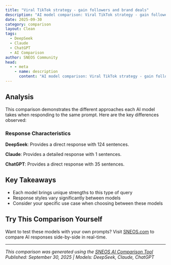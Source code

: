 ```yaml
---
title: "Viral TikTok strategy - gain followers and brand deals"
description: "AI model comparison: Viral TikTok strategy - gain followers and brand deals..."
date: 2025-09-30
category: comparison
layout: Clean
tags:
  - DeepSeek
  - Claude
  - ChatGPT
  - AI Comparison
author: SNEOS Community
head:
  - - meta
    - name: description
      content: "AI model comparison: Viral TikTok strategy - gain followers and brand deals..."
---
```


<ChatComparison
  title="Viral TikTok strategy - gain followers and brand deals"
  prompt="Viral TikTok strategy - gain followers and brand deals"
  :responses='{
    "DeepSeek": "Of course. Let\u0027s break down a powerful, modern TikTok strategy designed to go viral, gain a loyal following, and attract brand deals. This isn\u0027t about random luck; it\u0027s about a repeatable system.\n\n### The Core Philosophy: The Content-Community-Commerce Loop\n\n1.  **Content:** Create value that stops the scroll.\n2.  **Community:** Build a tribe that trusts you.\n3.  **Commerce:** Monetize that trust through brand deals (and other means).\n\n---\n\n### Phase 1: The Foundation - Strategy Before You Post\n\n#### 1. Find Your Niche \u0026 Unique Angle\nDon\u0027t be a \u0022lifestyle\u0022 creator. Be a \u0022Sustainable Fashion for Petite Professionals\u0022 or a \u0022Gourmet Meals on a College Budget\u0022 creator.\n*   **What you love \u002B What you\u0027re good at \u002B What\u0027s missing on TikTok = Your Niche.**\n*   **Your \u0022Unique Angle\u0022:** Are you the funny expert? The relatable newbie? The obsessive researcher? Define your persona.\n\n#### 2. Master the \u00223E\u0022 Content Framework\nEvery video should fulfill at least one of these:\n*   **Entertain:** Make people laugh, gasp, or feel awe.\n*   **Educate:** Teach them something quickly and clearly.\n*   **Empower/Evolve:** Inspire them to change, act, or feel better about themselves.\n\n#### 3. Reverse-Engineer the Algorithm\nThe algorithm\u0027s job is **user retention**. It promotes videos that keep people on the app. Your only job is to create a video that people watch all the way through and engage with.\n*   **Key Metrics (in order of importance):**\n    1.  **Watch Time \u0026 Completion Rate:** The most important. A 30-second video watched 30 times is gold.\n    2.  **Shares:** This is the \u0022viral\u0022 lever. People share what makes them look good, smart, or funny.\n    3.  **Likes \u0026 Comments:** Shows engagement.\n\n---\n\n### Phase 2: The Viral Engine - Content Creation \u0026 Optimization\n\n#### 1. The Hook (First 2 Seconds)\nThis is non-negotiable. You must stop the scroll.\n*   **Start with the payoff:** Show the most exciting part of the video first.\n*   **Use on-screen text:** A compelling question or statement. \u0022I stopped buying coffee for a month and here\u0027s what happened...\u0022\n*   **Create curiosity gap:** \u0022The one skincare ingredient you\u0027re using wrong.\u0022\n*   **Use a trending sound *creatively*:** Don\u0027t just lip-sync; use it to enhance a story.\n\n#### 2. The Body (High-Value \u0026 Fast-Paced)\n*   **Use the \u0022Three C\u0027s\u0022:**\n    *   **Captions (on-screen text):** 50% of users watch without sound.\n    *   **Cutaways:** Jump cuts to B-roll, text screens, or different angles to maintain pace.\n    *   **Cuts (fast pacing):** No dead air. Edit out every unnecessary millisecond.\n*   **The \u0022Pattern Interrupt\u0022:** Change the scene, angle, or visual every 2-4 seconds to re-hook the viewer.\n\n#### 3. The Call to Action (CTA)\nTell viewers exactly what to do. A video without a CTA is a wasted opportunity.\n*   **For Comments:** \u0022Comment YES if you agree!\u0022 or \u0022What\u0027s your favorite [thing]? Tell me below!\u0022\n*   **For Shares:** \u0022Tag a friend who needs to see this!\u0022 or \u0022Share this with someone who loves [topic].\u0022\n*   **For Saves:** \u0022Save this for your next trip to the grocery store!\u0022 (Saves signal \u0022valuable, future-use content\u0022 to the algorithm).\n*   **For Follows:** \u0022Follow for more daily money-saving tips.\u0022\n\n#### 4. Posting Strategy \u0026 Optimization\n*   **Consistency \u003E Frequency:** It\u0027s better to post 3 high-quality videos per week consistently than 1 great video and 7 bad ones.\n*   **Best Times to Post:** Generally, early mornings (7-9 AM), lunch breaks (12-2 PM), and evenings (5-9 PM) in your time zone. Check your TikTok Analytics for *your* audience\u0027s active times.\n*   **Hashtags:**\n    *   3-5 hashtags max.\n    *   1 broad niche hashtag (#FashionTok)\n    *   1 specific community hashtag (#CleanGirlAesthetic)\n    *   1-2 descriptive hashtags for the specific video (#SummerOOTD)\n    *   *(Optional) A \u0022viral\u0022 or trending hashtag if it fits.*\n*   **SEO is King:** Write keyword-rich captions. People *search* on TikTok. Use phrases your ideal follower would type into the search bar.\n\n---\n\n### Phase 3: Building Community \u0026 Authority\n\n#### 1. Engage Like a Human\nSpend 15 minutes after you post replying to every comment thoughtfully. This boosts comment engagement and builds real connections.\n\n#### 2. Use Stitches and Duets\nStitch and Duet other videos in your niche to add your own take. This puts you in front of their audience in a collaborative, not competitive, way.\n\n#### 3. Run a Series\nCreate a recurring series (e.g., \u00223 Things Tuesday,\u0022 \u0022Mythbuster Monday\u0022). This gives people a reason to come back and follow you.\n\n---\n\n### Phase 4: Attracting Brand Deals ($)\n\nBrands don\u0027t pay for followers; they pay for **influence and results**.\n\n#### 1. Build Your \u0022Media Kit\u0022\nThis is your professional resume. Create a simple PDF (Canva has templates) with:\n*   Your name, niche, and TikTok handle.\n*   High-quality headshot.\n*   Your key stats: Follower count, average views, engagement rate, audience demographics (age, gender, location).\n*   Links to 3-5 of your best-performing videos.\n*   Testimonials from previous brands (if any).\n*   Your rates and types of collaborations you offer.\n\n#### 2. When Are You Ready?\nYou don\u0027t need 100k followers. **Nano-influencers (1k-10k) with high engagement are highly sought after.**\n*   **The Magic Number:** A consistent **5%\u002B Engagement Rate**.\n    *   *(Likes \u002B Comments \u002B Shares) / Followers x 100 = Engagement Rate.*\n*   You have a clear, brand-safe niche.\n\n#### 3. How to Get Deals\n*   **Pitch Yourself:** Find brands you genuinely love and use. Find their marketing email (or DM them professionally on Instagram). Send a short, personalized pitch with your media kit.\n*   **Get on Influencer Platforms:** Sign up for **Creator Marketplace (TikTok\u0027s own), AspireIQ, #paid, or Fohr.** These connect creators with brands.\n*   **Signal to Brands:** Make videos reviewing products you already own (even without a deal). Use the \u0022Want to try\u0022 feature on TikTok Shop. This shows brands you\u0027re a reviewer in your niche.\n\n#### 4. What to Charge?\nThis is the hardest question. A rough starting guide:\n*   **Nano-influencer (1k-10k):** $50 - $250 per video.\n*   **Micro-influencer (10k-50k):** $250 - $750 per video.\n*   **Mid-tier (50k-500k):** $750 - $5,000\u002B per video.\n**The real formula:** **($100 - $500) x (Your Engagement Rate %) x (Niche Desirability)**. A finance creator with a 10% ER can charge more than a comedy creator with the same followers.\n\n### Final Pro-Tips:\n*   **Authenticity is Currency:** Be you. People follow personalities, not perfect robots.\n*   **Analyze Your Analytics:** Go to **TikTok Analytics \u003E Content** and see which videos did well. Do more of that.\n*   **Trends are Tools, Not the Goal:** Use trending sounds and formats, but *niche them down*. A dance trend can be done in a library if you\u0027re a \u0022BookTok\u0022 creator.\n*   **Don\u0027t Give Up:** Virality is a numbers game. The first 10 videos might flop. The 11th might blow up. Stay consistent.\n\nThis strategy requires work, but it\u0027s a proven path. Now go create",
    "Claude": "Here\u0027s a comprehensive TikTok strategy for viral growth and brand partnerships:\n\n## Content Creation Strategy\n\n**Find Your Niche**\n- Choose 1-2 specific topics you\u0027re passionate about\n- Research trending hashtags in your space\n- Study top creators in your niche for inspiration\n\n**Viral Content Types**\n- Educational content (how-to, tips, tutorials)\n- Behind-the-scenes content\n- Trending challenges with your unique twist\n- Storytelling/personal experiences\n- Quick entertainment (comedy, satisfying videos)\n\n## Optimization Tactics\n\n**Timing \u0026 Consistency**\n- Post 1-3 times daily at peak hours (6-10pm, 6-9am)\n- Use TikTok Analytics to find when your audience is active\n- Maintain consistent posting schedule\n\n**Technical Best Practices**\n- Hook viewers in first 3 seconds\n- Keep videos 15-60 seconds initially\n- Use trending sounds and effects\n- Add captions for accessibility\n- Strong call-to-action in captions\n\n## Growth Hacks\n\n**Engagement Strategy**\n- Respond to all comments quickly\n- Ask questions to encourage interaction\n- Collaborate with creators in your niche\n- Duet/stitch popular videos with value-add\n\n**Hashtag Strategy**\n- Mix trending, niche, and branded hashtags\n- Use 3-5 relevant hashtags\n- Create a branded hashtag\n\n## Building Brand Appeal\n\n**Professional Presence**\n- Consistent visual style/aesthetic\n- Clear bio with contact info\n- Highlight your expertise/unique value\n- Share audience demographics in media kit\n\n**Proving Your Worth**\n- Track analytics (views, engagement rate, demographics)\n- Screenshot viral videos and metrics\n- Build email list from TikTok traffic\n- Cross-promote on other platforms\n\n**Landing Brand Deals**\n- Reach out to brands you genuinely use\n- Join creator marketplaces (Creator Fund, brand platforms)\n- Network with other creators\n- Be authentic - only partner with aligned brands\n\nWould you like me to dive deeper into any of these areas?",
    "ChatGPT": "Creating a viral TikTok strategy to gain followers and attract brand deals involves a mix of content creativity, audience engagement, and smart networking. Here\u2019s a detailed plan to help you achieve that:\n\n### 1. Understand Your Niche\n- **Identify Your Target Audience:** Who are you creating content for? Fashion lovers, fitness enthusiasts, gamers, or a specific community?\n- **Research Trends in Your Niche:** What type of content resonates most? Follow popular creators in your niche and see what works.\n\n### 2. Create Engaging and Trendy Content\n- **Use Trending Sounds and Hashtags:** TikTok\u2019s algorithm favors videos that use popular audio and relevant hashtags.\n- **Jump on Trends Quickly:** Participate in trending challenges or memes but add a unique twist related to your niche.\n- **Post Consistently:** Aim for 1-3 posts per day to stay on your audience\u2019s radar.\n- **High-Quality Videos:** Good lighting, clear audio, and editing can make your videos stand out.\n\n### 3. Optimize Your Profile\n- **Clear Bio:** Describe who you are and what content followers can expect.\n- **Profile Picture and Username:** Keep it simple, recognizable, and consistent across socials.\n- **Link Other Socials:** Instagram, YouTube, or a Linktree for business inquiries.\n\n### 4. Engage With Your Community\n- **Reply to Comments:** Build rapport with followers.\n- **Duets \u0026 Stitches:** Collaborate with other creators to expand reach.\n- **Go Live:** Real-time interaction can boost followers and engagement.\n\n### 5. Utilize TikTok Analytics\n- **Track Performance:** Know what content performs best.\n- **Post at Optimal Times:** Use analytics to find when your audience is most active.\n\n### 6. Network for Brand Deals\n- **Build a Media Kit:** Showcase your stats, demographics, and past collaborations.\n- **Reach Out to Brands:** Start with smaller brands in your niche.\n- **Join Creator Marketplaces:** Platforms like TikTok Creator Marketplace, AspireIQ, or Upfluence.\n- **Disclose Partnerships:** Always be transparent to maintain trust.\n\n### 7. Experiment with Paid Promotion\n- **TikTok Ads:** Use Spark Ads to promote your viral content.\n- **Collaborate with Influencers:** Cross-promote with creators slightly bigger or complementary to you.\n\n---\n\n### Bonus Tips\n- **Tell a Story:** Content that evokes emotion often goes viral.\n- **Be Authentic:** Genuine content often performs better than overly polished videos.\n- **Call to Action:** Encourage viewers to follow, comment, or share.\n\n---\n\nBy combining creativity with strategy and consistently engaging with your audience, you\u2019ll grow your TikTok presence organically and become attractive to brands for potential partnerships. Would you like help creating a content calendar or ideas tailored to your niche?"
  }'
  published-date="17:17"
/>

## Analysis

This comparison demonstrates the different approaches each AI model takes when responding to the same prompt. Here are the key differences observed:

### Response Characteristics

**DeepSeek**: Provides a direct response with 124 sentences. 

**Claude**: Provides a detailed response with 1 sentences. 

**ChatGPT**: Provides a direct response with 35 sentences. 

## Key Takeaways

- Each model brings unique strengths to this type of query
- Response styles vary significantly between models
- Consider your specific use case when choosing between these models

## Try This Comparison Yourself

Want to test these models with your own prompts? Visit [SNEOS.com](https://sneos.com) to compare AI responses side-by-side in real-time.

---

*This comparison was generated using the [SNEOS AI Comparison Tool](https://sneos.com)*
*Published: September 30, 2025 | Models: DeepSeek, Claude, ChatGPT*
